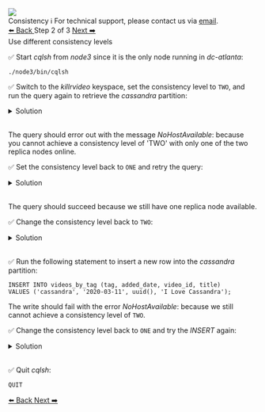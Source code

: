 <!-- TOP -->
<div class="top">
  <img class="scenario-academy-logo" src="https://datastax-academy.github.io/katapod-shared-assets/images/ds-academy-2023.svg" />
  <div class="scenario-title-section">
    <span class="scenario-title">Consistency</span>
    <span class="scenario-subtitle">ℹ️ For technical support, please contact us via <a href="mailto:academy@datastax.com">email</a>.</span>
  </div>
</div>

<!-- NAVIGATION -->
<div id="navigation-top" class="navigation-top">
 <a href='command:katapod.loadPage?[{"step":"step1"}]'
   class="btn btn-dark navigation-top-left">⬅️ Back
 </a>
<span class="step-count"> Step 2 of 3</span>
 <a href='command:katapod.loadPage?[{"step":"step3"}]' 
    class="btn btn-dark navigation-top-right">Next ➡️
  </a>

</div>

<!-- CONTENT -->

<div class="step-title">Use different consistency levels</div>

✅ Start *cqlsh* from *node3* since it is the only node running in *dc-atlanta*:
```
./node3/bin/cqlsh
```

✅ Switch to the *killrvideo* keyspace, set the consistency level to `TWO`, and run the query again to retrieve the *cassandra* partition:

<details class="katapod-details">
  <summary>Solution</summary>

```cql
USE killrvideo;

CONSISTENCY TWO;

SELECT * FROM killrvideo.videos_by_tag WHERE tag = 'cassandra';
```

</details>
<br>

The query should error out with the message *NoHostAvailable*: because you cannot achieve a consistency level of 'TWO' with only one of the two replica nodes online.

✅ Set the consistency level back to `ONE` and retry the query:

<details class="katapod-details">
  <summary>Solution</summary>

```cql
CONSISTENCY ONE;

SELECT * FROM killrvideo.videos_by_tag WHERE tag = 'cassandra';
```

</details>
<br>

The query should succeed because we still have one replica node available.

✅ Change the consistency level back to `TWO`:
<details class="katapod-details">
  <summary>Solution</summary>

```cql
CONSISTENCY TWO;
```

</details>
<br>

✅ Run the following statement to insert a new row into the *cassandra* partition: 

```cql
INSERT INTO videos_by_tag (tag, added_date, video_id, title)
VALUES ('cassandra', '2020-03-11', uuid(), 'I Love Cassandra');

```
The write should fail with the error *NoHostAvailable*: because we still cannot achieve a consistency level of `TWO`.


✅ Change the consistency level back to `ONE` and try the *INSERT* again:
<details class="katapod-details">
  <summary>Solution</summary>

```cql
CONSISTENCY ONE;

INSERT INTO videos_by_tag (tag, added_date, video_id, title)
VALUES ('cassandra', '2020-03-11', uuid(), 'I Love Cassandra');
```

</details>
<br>

✅ Quit *cqlsh*:
```
QUIT
```

<!-- NAVIGATION -->
<div id="navigation-bottom" class="navigation-bottom">
 <a href='command:katapod.loadPage?[{"step":"step1"}]'
   class="btn btn-dark navigation-bottom-left">⬅️ Back
 </a>
  <a href='command:katapod.loadPage?[{"step":"step3"}]' 
    class="btn btn-dark navigation-top-right">Next ➡️
  </a>

</div>
